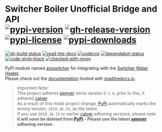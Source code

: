 # Switcher Boiler Unofficial Bridge and API</br>[![pypi-version]][11] [![gh-release-version]][2] [![pypi-license]][11] [![pypi-downloads]][11]

[![gh-build-status]][7] [![read-the-docs]][8] [![codecov]][3] [![dependabot-status]][1] [![code-style-black]][5] [![checked-with-mypy]][6]

PyPi module named [aioswitcher][11] for integrating with the [Switcher Water Heater](https://www.switcher.co.il/).</br>
Please check out the [documentation][8] hosted with [readthedocs.io](https://readthedocs.org/).

> *Important Note:*</br>
> This project adheres [semver](https://semver.org/) since version `0.1.0`,  prior
> to this, it adhered [calver](https://calver.org/).</br>
> As a result of this midst project change, [PyPi][11] automatically marks the wrong version,
> `2019.10.25`, as the latest.</br>
> If you use `2019.10.25` or earlier [calver](https://calver.org/) adhering versions, please note</br>
> **it will soon be deleted from [PyPi][11] - Please use the latest [semver](https://semver.org/) adhering version**.

<!-- Real Links -->
[1]: https://dependabot.com
[2]: https://github.com/TomerFi/aioswitcher/releases
[3]: https://codecov.io/gh/TomerFi/aioswitcher
[5]: https://black.readthedocs.io
[6]: http://mypy-lang.org/
[7]: https://github.com/TomerFi/aioswitcher/actions?query=workflow%3ABuild
[8]: https://aioswitcher.tomfi.info/
[11]: https://pypi.org/project/aioswitcher/
<!-- Badges Links -->
[checked-with-mypy]: http://www.mypy-lang.org/static/mypy_badge.svg
[codecov]: https://codecov.io/gh/TomerFi/aioswitcher/graph/badge.svg
[code-style-black]: https://img.shields.io/badge/code%20style-black-000000.svg
[dependabot-status]: https://api.dependabot.com/badges/status?host=github&repo=TomerFi/aioswitcher
[gh-build-status]: https://github.com/TomerFi/aioswitcher/workflows/Build/badge.svg
[gh-release-version]: https://img.shields.io/github/v/release/TomerFi/aioswitcher?logo=github
[pypi-downloads]: https://img.shields.io/pypi/dm/aioswitcher.svg
[pypi-license]: https://img.shields.io/pypi/l/aioswitcher.svg
[pypi-version]: https://img.shields.io/pypi/v/aioswitcher?logo=pypi
[read-the-docs]: https://readthedocs.org/projects/aioswitcher/badge/?version=stable
